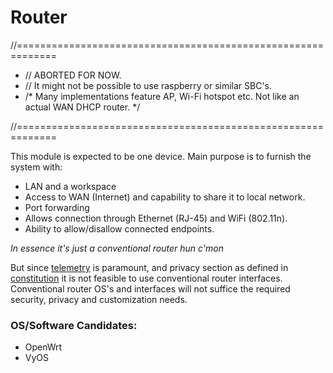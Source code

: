 # Router

//=============================================================

- // ABORTED FOR NOW.
- // It might not be possible to use raspberry or similar SBC's.
- /* Many implementations feature AP, Wi-Fi hotspot etc. Not like an actual WAN DHCP router. */ 

//=============================================================


This module is expected to be one device. Main purpose is to furnish the system with:

- LAN and a workspace
- Access to WAN (Internet) and capability to share it to local network.
- Port forwarding
- Allows connection through Ethernet (RJ-45) and WiFi (802.11n).
- Ability to allow/disallow connected endpoints. 

*In essence it's just a conventional router hun c'mon*

But since [telemetry](/telemetry/telemetry.md) is paramount, and privacy section as defined in [constitution](/constitution/constitution.md#core-principles) it is not feasible to use conventional router interfaces. Conventional router OS's and interfaces will not suffice the required security, privacy and customization needs. 


### OS/Software Candidates:
- OpenWrt
- VyOS

